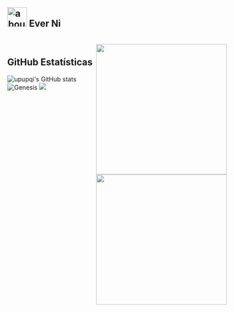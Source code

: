 ## <img width="45" alt="about" src="https://raw.github.com/elizarov/elizarov/master/about.png"> Ever Ni
<br>
<img align="right" width="300" src="https://s2.loli.net/2022/01/17/esUDIrbXJ7h5tpL.gif" />
<img align="right" width="300" src="https://s2.loli.net/2022/01/17/ARfK5mGo6tV2uXz.gif" />
<!-- <img align="left" width="300" src="https://s2.loli.net/2022/01/17/XyNROa3nhZEBp5u.gif" /> -->

## **GitHub Estatísticas**

![upupqi's GitHub stats](https://github-readme-stats.vercel.app/api?username=upupqi&theme=radical&show_icons=true) ![Genesis](https://github-readme-stats.vercel.app/api/top-langs/?username=upupqi&hide=html,javascript&layout=compact&theme=radical)
![](https://github-profile-summary-cards.vercel.app/api/cards/profile-details?username=upupqi&theme=monokai)

